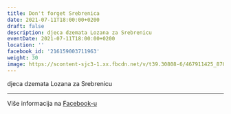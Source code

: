 ```yaml
---
title: Don't forget Srebrenica
date: 2021-07-11T18:00:00+0200
draft: false
description: djeca dzemata Lozana za Srebrenicu
eventDate: 2021-07-11T18:00:00+0200
location: ''
facebook_id: '216159003711963'
weight: 30
image: https://scontent-sjc3-1.xx.fbcdn.net/v/t39.30808-6/467911425_8702124949883247_8451066247417132989_n.jpg?_nc_cat=103&ccb=1-7&_nc_sid=9e60e4&_nc_ohc=J3wNHvhYAWEQ7kNvwFSRXb6&_nc_oc=AdklazD1TlMOCKZ0ltnARNUEPfyo_iTr98HU2g_-JuaEN2ExNeDrSV6TzzJgoAV8prw&_nc_zt=23&_nc_ht=scontent-sjc3-1.xx&edm=ABTKTjYEAAAA&_nc_gid=7uZGd4OOR9s0AANS8IWH1Q&oh=00_AfE55b03NMo-P4FyxvqgG8yvXfuMKJzfrBVblBy4BgG_cw&oe=6810E8D9
---
```


djeca dzemata Lozana za Srebrenicu

---

Više informacija na [Facebook-u](https://facebook.com/events/216159003711963)